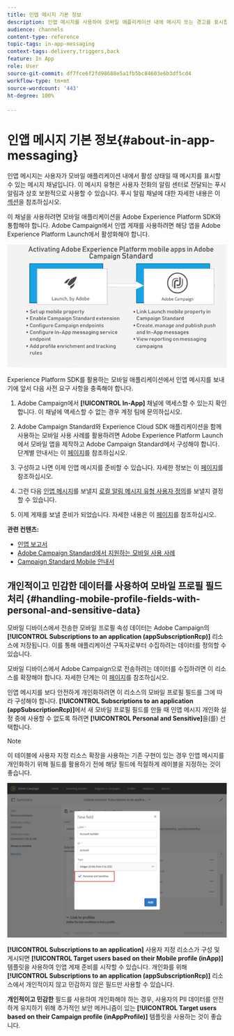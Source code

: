 ```yaml
---
title: 인앱 메시지 기본 정보
description: 인앱 메시지를 사용하여 모바일 애플리케이션 내에 메시지 또는 경고를 표시합니다.
audience: channels
content-type: reference
topic-tags: in-app-messaging
context-tags: delivery,triggers,back
feature: In App
role: User
source-git-commit: df7fce6f2fd98688e5a1fb5bc84603e6b3df5cd4
workflow-type: tm+mt
source-wordcount: '443'
ht-degree: 100%

---
```


# 인앱 메시지 기본 정보{#about-in-app-messaging}

인앱 메시지는 사용자가 모바일 애플리케이션 내에서 활성 상태일 때 메시지를 표시할 수 있는 메시지 채널입니다. 이 메시지 유형은 사용자 전화의 알림 센터로 전달되는 푸시 알림과 상호 보완적으로 사용할 수 있습니다. 푸시 알림 채널에 대한 자세한 내용은 이 [섹션](../../channels/using/about-push-notifications.md)을 참조하십시오.

이 채널을 사용하려면 모바일 애플리케이션을 Adobe Experience Platform SDK와 통합해야 합니다. Adobe Campaign에서 인앱 게재를 사용하려면 해당 앱을 Adobe Experience Platform Launch에서 활성화해야 합니다.

![](assets/launch_campaign.png)

Experience Platform SDK를 활용하는 모바일 애플리케이션에서 인앱 메시지를 보내기에 앞서 다음 사전 요구 사항을 충족해야 합니다.

1. Adobe Campaign에서 **[!UICONTROL In-App]** 채널에 액세스할 수 있는지 확인합니다. 이 채널에 액세스할 수 없는 경우 계정 팀에 문의하십시오.

1. Adobe Campaign Standard와 Experience Cloud SDK 애플리케이션을 함께 사용하는 모바일 사용 사례를 활용하려면 Adobe Experience Platform Launch에서 모바일 앱을 제작하고 Adobe Campaign Standard에서 구성해야 합니다. 단계별 안내서는 이 [페이지](../../administration/using/configuring-a-mobile-application.md)를 참조하십시오.

1. 구성하고 나면 이제 인앱 메시지를 준비할 수 있습니다. 자세한 정보는 이 [페이지](../../channels/using/preparing-and-sending-an-in-app-message.md#preparing-your-in-app-message)를 참조하십시오.

1. 그런 다음 [인앱 메시지](../../channels/using/customizing-an-in-app-message.md)를 보낼지 [로컬 알림 메시지 유형 사용자 정의](../../channels/using/customizing-an-in-app-message.md#customizing-a-local-notification-message-type)를 보낼지 결정할 수 있습니다.

1. 이제 게재를 보낼 준비가 되었습니다. 자세한 내용은 이 [페이지](../../channels/using/preparing-and-sending-an-in-app-message.md#sending-your-in-app-message)를 참조하십시오.

**관련 컨텐츠:**

* [인앱 보고서](../../reporting/using/in-app-report.md)
* [Adobe Campaign Standard에서 지원하는 모바일 사용 사례](../../administration/using/configuring-rules-launch.md)
* [Campaign Standard Mobile 안내서](../../channels/using/get-started-communication-channels.md)

## 개인적이고 민감한 데이터를 사용하여 모바일 프로필 필드 처리 {#handling-mobile-profile-fields-with-personal-and-sensitive-data}

모바일 디바이스에서 전송한 모바일 프로필 속성 데이터는 Adobe Campaign의 **[!UICONTROL Subscriptions to an application (appSubscriptionRcp)]** 리소스에 저장됩니다. 이를 통해 애플리케이션 구독자로부터 수집하려는 데이터를 정의할 수 있습니다.

모바일 디바이스에서 Adobe Campaign으로 전송하려는 데이터를 수집하려면 이 리소스를 확장해야 합니다. 자세한 단계는 이 [페이지](../../developing/using/extending-the-subscriptions-to-an-application-resource.md)를 참조하십시오.

인앱 메시지를 보다 안전하게 개인화하려면 이 리소스의 모바일 프로필 필드를 그에 따라 구성해야 합니다. **[!UICONTROL Subscriptions to an application (appSubscriptionRcp)]**&#x200B;에서 새 모바일 프로필 필드를 만들 때 인앱 메시지 개인화 설정 중에 사용할 수 없도록 하려면 **[!UICONTROL Personal and Sensitive]**&#x200B;을(를) 선택합니다.

>[!NOTE]
>
>이 테이블에 사용자 지정 리소스 확장을 사용하는 기존 구현이 있는 경우 인앱 메시지를 개인화하기 위해 필드를 활용하기 전에 해당 필드에 적절하게 레이블을 지정하는 것이 좋습니다.

![](assets/in_app_personal_data_2.png)

**[!UICONTROL Subscriptions to an application]** 사용자 지정 리소스가 구성 및 게시되면 **[!UICONTROL Target users based on their Mobile profile (inApp)]** 템플릿을 사용하여 인앱 게재 준비를 시작할 수 있습니다. 개인화를 위해 **[!UICONTROL Subscriptions to an application (appSubscriptionRcp)]** 리소스에서 개인적이지 않고 민감하지 않은 필드만 사용할 수 있습니다. 

**개인적이고 민감한** 필드를 사용하여 개인화해야 하는 경우, 사용자의 PII 데이터를 안전하게 유지하기 위해 추가적인 보안 메커니즘이 있는 **[!UICONTROL Target users based on their Campaign profile (inAppProfile)]** 템플릿을 사용하는 것이 좋습니다.